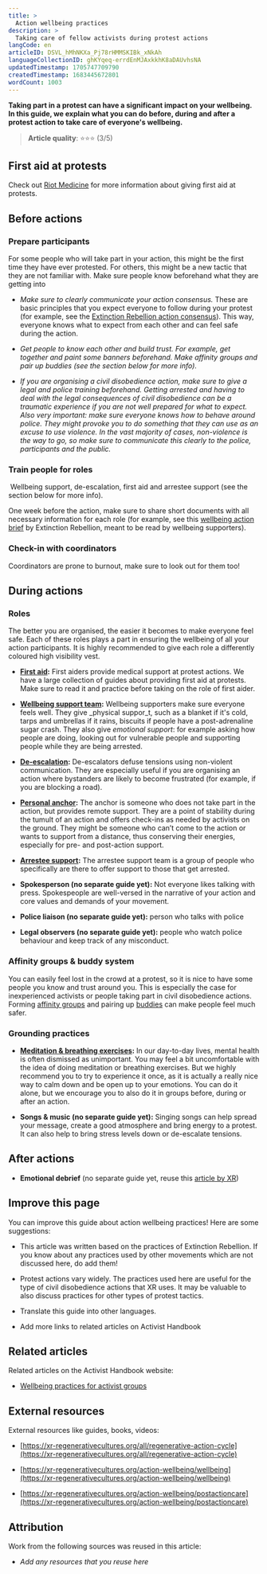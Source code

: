 ```yaml
---
title: >
  Action wellbeing practices
description: >
  Taking care of fellow activists during protest actions
langCode: en
articleID: DSVL_hMhNKXa_Pj78rHMMSKIBk_xNkAh
languageCollectionID: ghKYqeq-errdEnMJAxkkhK8aDAUvhsNA
updatedTimestamp: 1705747709790
createdTimestamp: 1683445672801
wordCount: 1003
---
```


**Taking part in a protest can have a significant impact on your wellbeing. In this guide, we explain what you can do before, during and after a protest action to take care of everyone's wellbeing.**

> **Article quality**: ⭐️⭐️⭐️ (3/5)

## **First aid at protests**

Check out [Riot Medicine](https://www.activisthandbook.org/en/wellbeing/riot-medicine) for more information about giving first aid at protests.

## **Before actions**

### **Prepare participants**

For some people who will take part in your action, this might be the first time they have ever protested. For others, this might be a new tactic that they are not familiar with. Make sure people know beforehand what they are getting into

-   _Make sure to clearly communicate your action consensus._ These are basic principles that you expect everyone to follow during your protest (for example, see the [Extinction Rebellion action consensus](https://extinctionrebellion.uk/act-now/action-consensus/)). This way, everyone knows what to expect from each other and can feel safe during the action.
    
-   _Get people to know each other and build trust. For example, get together and paint some banners beforehand. Make affinity groups and pair up buddies (see the section below for more info)._
    
-   _If you are organising a civil disobedience action, make sure to give a legal and police training beforehand. Getting arrested and having to deal with the legal consequences of civil disobedience can be a traumatic experience if you are not well prepared for what to expect. Also very important: make sure everyone knows how to behave around police. They might provoke you to do something that they can use as an excuse to use violence. In the vast majority of cases, non-violence is the way to go, so make sure to communicate this clearly to the police, participants and the public._
    

### **Train people for roles**

 Wellbeing support, de-escalation, first aid and arrestee support (see the section below for more info).

One week before the action, make sure to share short documents with all necessary information for each role (for example, see this [wellbeing action brief](https://docs.google.com/document/d/1x7mISuBfp0KQ9mpXwk8yBydj7mGJzIJ55wFg1IZ9pSA/edit#) by Extinction Rebellion, meant to be read by wellbeing supporters).

### **Check-in with coordinators**

Coordinators are prone to burnout, make sure to look out for them too!

## **During actions**

### **Roles**

The better you are organised, the easier it becomes to make everyone feel safe. Each of these roles plays a part in ensuring the wellbeing of all your action participants. It is highly recommended to give each role a differently coloured high visibility vest.

-   [**First aid**](/wellbeing/riot-medicine)**:** First aiders provide medical support at protest actions. We have a large collection of guides about providing first aid at protests. Make sure to read it and practice before taking on the role of first aider.
    
-   [**Wellbeing support team**](/wellbeing/action/team)**:** Wellbeing supporters make sure everyone feels well. They give _physical suppor_t, such as a blanket if it's cold, tarps and umbrellas if it rains, biscuits if people have a post-adrenaline sugar crash. They also give _emotional support_: for example asking how people are doing, looking out for vulnerable people and supporting people while they are being arrested.
    
-   [**De-escalation**](/wellbeing/deescalation)**:** De-escalators defuse tensions using non-violent communication. They are especially useful if you are organising an action where bystanders are likely to become frustrated (for example, if you are blocking a road).
    
-   [**Personal anchor**](https://docs.google.com/document/d/1Gr5S1RVFNRl-NpVASYalzlcDuMM3Dw2wVRjMzoPNSh4/edit)**:** The anchor is someone who does not take part in the action, but provides remote support. They are a point of stability during the tumult of an action and offers check-ins as needed by activists on the ground. They might be someone who can’t come to the action or wants to support from a distance, thus conserving their energies, especially for pre- and post-action support.
    
-   [**Arrestee support**](/rights/arrestee-support)**:** ​​The arrestee support team is a group of people who specifically are there to offer support to those that get arrested. 
    
-   **Spokesperson (no separate guide yet):** Not everyone likes talking with press. Spokespeople are well-versed in the narrative of your action and core values and demands of your movement.
    
-   **Police liaison (no separate guide yet):** person who talks with police
    
-   **Legal observers (no separate guide yet):** people who watch police behaviour and keep track of any misconduct.
    

### **Affinity groups & buddy system**

You can easily feel lost in the crowd at a protest, so it is nice to have some people you know and trust around you. This is especially the case for inexperienced activists or people taking part in civil disobedience actions. Forming [affinity groups](/organising/roles/affinity-group) and pairing up [buddies](/organising/roles/buddy-system) can make people feel much safer.

### **Grounding practices** 

-   [**Meditation & breathing exercises**](https://xr-regenerativezcultures.org/selfcare/meditation)**:** In our day-to-day lives, mental health is often dismissed as unimportant. You may feel a bit uncomfortable with the idea of doing meditation or breathing exercises. But we highly recommend you to try to experience it once, as it is actually a really nice way to calm down and be open up to your emotions. You can do it alone, but we encourage you to also do it in groups before, during or after an action.
    
-   **Songs & music (no separate guide yet):** Singing songs can help spread your message, create a good atmosphere and bring energy to a protest. It can also help to bring stress levels down or de-escalate tensions.
    

## **After actions**

-   **Emotional debrief** (no separate guide yet, reuse this [article by XR](https://xr-regenerativecultures.org/all/debrief))
    

## **Improve this page**

You can improve this guide about action wellbeing practices! Here are some suggestions:

-   This article was written based on the practices of Extinction Rebellion. If you know about any practices used by other movements which are not discussed here, do add them!
    
-   Protest actions vary widely. The practices used here are useful for the type of civil disobedience actions that XR uses. It may be valuable to also discuss practices for other types of protest tactics.
    
-   Translate this guide into other languages.
    
-   Add more links to related articles on Activist Handbook
    

## **Related articles**

Related articles on the Activist Handbook website:

-   [Wellbeing practices for activist groups](/wellbeing/group)
    

## **External resources**

External resources like guides, books, videos:

-   [https://xr-regenerativecultures.org/all/regenerative-action-cycle](https://xr-regenerativecultures.org/all/regenerative-action-cycle)
    
-   [https://xr-regenerativecultures.org/action-wellbeing/wellbeing](https://xr-regenerativecultures.org/action-wellbeing/wellbeing)
    
-   [https://xr-regenerativecultures.org/action-wellbeing/postactioncare](https://xr-regenerativecultures.org/action-wellbeing/postactioncare)
    

## **Attribution**

Work from the following sources was reused in this article:

-   _Add any resources that you reuse here_